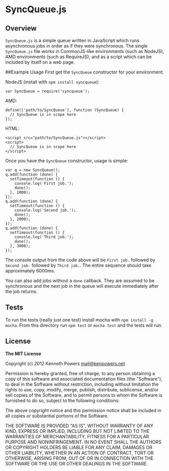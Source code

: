 # SyncQueue.js
## Overview
`SyncQueue.js` is a simple queue written in JavaScript which runs asynchronous jobs in order as if they were synchronous. The single `SyncQueue.js` file works in CommonJS-like environments (such as NodeJS), AMD environments (such as RequireJS), and as a script which can be included by itself on a web page.

##Example Usage
First get the `SyncQueue` constructor for your environment.

NodeJS (install with `npm install syncqueue`):

    var SyncQueue = require('syncqueue');

AMD:

    define(['path/to/SyncQueue'], function (SyncQueue) {
      // SyncQueue is in scope here
    });

HTML:

    <script src="path/to/SyncQueue.js"></script>
    <script>
      // SyncQueue is in scope here
    </script>

Once you have the `SyncQueue` constructor, usage is simple:

    var q = new SyncQueue();
    q.add(function (done) {
      setTimeout(function () {
        console.log('First job.');
        done();
      }, 1000);
    });
    q.add(function (done) {
      setTimeout(function () {
        console.log('Second job.');
        done();
      }, 2000);
    });
    q.add(function (done) {
      setTimeout(function () {
        console.log('Third job.');
        done();
      }, 3000);
    });

The console output from the code above will be `First job.` followed by `Second job.` followed by `Third job.`. The entire sequence should take approximately 6000ms.

You can also add jobs without a `done` callback. They are assumed to be synchronous and the next job in the queue will execute immediately after the job returns.

## Tests

To run the tests (really just one test) install mocha with `npm install -g mocha`. From this directory run `npm test` or `mocha test` and the tests will run.

## License

**The MIT License**

Copyright (c) 2012 Kenneth Powers <mail@kenpowers.net>

Permission is hereby granted, free of charge, to any person obtaining a copy of this software and associated documentation files (the "Software"), to deal in the Software without restriction, including without limitation the rights to use, copy, modify, merge, publish, distribute, sublicense, and/or sell copies of the Software, and to permit persons to whom the Software is furnished to do so, subject to the following conditions:

The above copyright notice and this permission notice shall be included in all copies or substantial portions of the Software.

THE SOFTWARE IS PROVIDED "AS IS", WITHOUT WARRANTY OF ANY KIND, EXPRESS OR IMPLIED, INCLUDING BUT NOT LIMITED TO THE WARRANTIES OF MERCHANTABILITY, FITNESS FOR A PARTICULAR PURPOSE AND NONINFRINGEMENT. IN NO EVENT SHALL THE AUTHORS OR COPYRIGHT HOLDERS BE LIABLE FOR ANY CLAIM, DAMAGES OR OTHER LIABILITY, WHETHER IN AN ACTION OF CONTRACT, TORT OR OTHERWISE, ARISING FROM, OUT OF OR IN CONNECTION WITH THE SOFTWARE OR THE USE OR OTHER DEALINGS IN THE SOFTWARE.